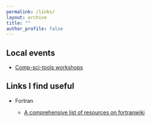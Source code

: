 ```yaml
---
permalink: /links/
layout: archive
title: ""
author_profile: false
---
```


## Local events

* [Comp-sci-tools workshops](https://comp-sci-tools.github.io/)



## Links I find useful

* Fortran

  * [A comprehensive list of resources on fortranwiki](http://fortranwiki.org/fortran/show/HomePage)



